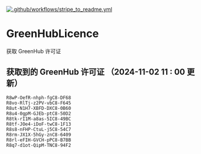 [![.github/workflows/stripe_to_readme.yml](https://github.com/zjx-kimi/GreenHubLicence/actions/workflows/stripe_to_readme.yml/badge.svg)](https://github.com/zjx-kimi/GreenHubLicence/actions/workflows/stripe_to_readme.yml)
# GreenHubLicence
获取 GreenHub 许可证
## 获取到的 GreenHub 许可证 （2024-11-02 11 : 00 更新）
```
R8wP-OefR-nhph-fgC8-DF68
R8vo-RlTj-z2PV-vbC8-F645
R8ut-N1H7-XBFD-DXC8-0B60
R8u4-0gpM-GJEb-ptC8-50D2
R8tk-rI1M-a8as-5IC8-49BC
R8tf-JOe4-iDoF-twC8-1F13
R8s8-nFHP-CtuL-j5C8-54C7
R8rm-JX1X-5hGy-znC8-6409
R8rl-eFIH-GVCH-pPC8-B7BB
R8q7-d1ot-QipM-TNC8-94F2
```
